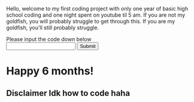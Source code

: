 Hello, welcome to my first coding project with only one year of basic high school coding and one night spent on youtube til 5 am. If you are not my goldfish, you will probably struggle to get through this. If you are my goldfish, you'll still probably struggle.
<br>
<body>
Please input the code down below
<form class="passform"> 
    <input type="text" name="input_field">
              <input type="submit">
    <if name=="1234">
        
</form>
    
<h1> Happy 6 months!</h1>
<h2> Disclaimer Idk how to code haha</h2>
 </body>
